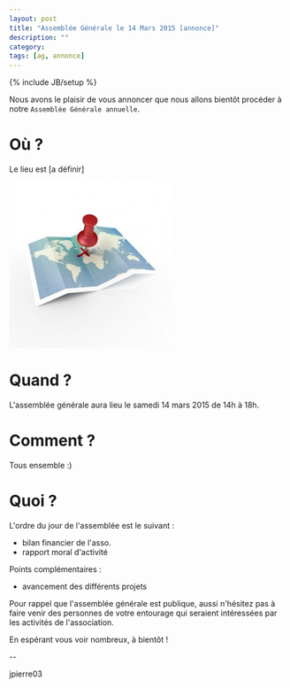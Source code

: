 ```yaml
---
layout: post
title: "Assemblée Générale le 14 Mars 2015 [annonce]"
description: ""
category: 
tags: [ag, annonce]
---
```


{% include JB/setup %}

Nous avons le plaisir de vous annoncer que nous allons bientôt procéder à notre `Assemblée Générale annuelle`.

# Où ?

Le lieu est [a définir]

[![lieu](/assets/files/2015/02/lieu.jpg)](http://www.openstreetmap.org/node/1345363096)

# Quand ?

L'assemblée générale aura lieu le samedi 14 mars 2015 de 14h à 18h.

# Comment ?

Tous ensemble :)

# Quoi ?

L'ordre du jour de l'assemblée est le suivant :

* bilan financier de l'asso.
* rapport moral d'activité

Points complémentaires :

* avancement des différents projets

Pour rappel que l'assemblée générale est publique, aussi n'hésitez pas à faire
venir des personnes de votre entourage qui seraient intéressées par les
activités de l'association.

En espérant vous voir nombreux, à bientôt !

--

jpierre03
